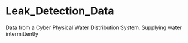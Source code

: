 # Leak_Detection_Data
Data from a Cyber Physical Water Distribution System. Supplying water intermittently
